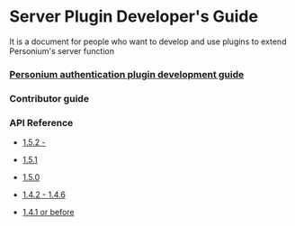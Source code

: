 # Server Plugin Developer's Guide  

It is a document for people who want to develop and use plugins to extend Personium's server function  

### [Personium authentication plugin development guide](./Personium_AuthenticationPluginDeveloperManual.md)  

### Contributor guide  

### API Reference  
<ul class="listStyleTypeNone">
<li><p><a href="../apiref/1.5.2/000_Rest_API_Reference.html">1.5.2 -</a></p></li>
<li><p><a href="../apiref/1.5.1/000_Rest_API_Reference.html">1.5.1</a></p></li>
<li><p><a href="../apiref/1.5.0/000_Rest_API_Reference.html">1.5.0</a></p></li>
<li><p><a href="../apiref/1.4.6/000_Rest_API_Reference.html">1.4.2 - 1.4.6</a></p></li>
<li><p><a href="http://personium.io/docs/api/1.3.25/English/English.htm#docs/WelcometoPCSDocumentation.htm">1.4.1 or before</a></p></li>
</ul>
